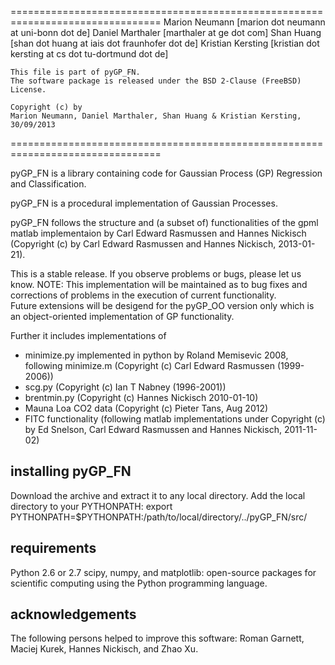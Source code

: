 ================================================================================
    Marion Neumann [marion dot neumann at uni-bonn dot de]
    Daniel Marthaler [marthaler at ge dot com]
    Shan Huang [shan dot huang at iais dot fraunhofer dot de]
    Kristian Kersting [kristian dot kersting at cs dot tu-dortmund dot de]

    This file is part of pyGP_FN.
    The software package is released under the BSD 2-Clause (FreeBSD) License.

    Copyright (c) by
    Marion Neumann, Daniel Marthaler, Shan Huang & Kristian Kersting, 30/09/2013
================================================================================

pyGP_FN is a library containing code for Gaussian Process (GP) Regression and Classification.

pyGP_FN is a procedural implementation of Gaussian Processes.

pyGP_FN follows the structure and (a subset of) functionalities of the gpml matlab implementaion by Carl Edward Rasmussen and Hannes Nickisch (Copyright (c) by Carl Edward Rasmussen and Hannes Nickisch, 2013-01-21). 

This is a stable release. If you observe problems or bugs, please let us know.
NOTE: 	This implementation will be maintained as to bug fixes and corrections of problems in the execution of current functionality.  
	Future extensions will be desigend for the pyGP_OO version only which is an object-oriented implementation of GP functionality.     

Further it includes implementations of
- minimize.py implemented in python by Roland Memisevic 2008, following minimize.m (Copyright (c) Carl Edward Rasmussen (1999-2006))
- scg.py (Copyright (c) Ian T Nabney (1996-2001))
- brentmin.py (Copyright (c) Hannes Nickisch 2010-01-10)
- Mauna Loa CO2 data (Copyright (c) Pieter Tans, Aug 2012)
- FITC functionality (following matlab implementations under Copyright (c) by Ed Snelson, Carl Edward Rasmussen and Hannes Nickisch, 2011-11-02)

installing pyGP_FN
------------------
Download the archive and extract it to any local directory.
Add the local directory to your PYTHONPATH:
	export PYTHONPATH=$PYTHONPATH:/path/to/local/directory/../pyGP_FN/src/

requirements
------------------
Python 2.6 or 2.7
scipy, numpy, and matplotlib: open-source packages for scientific computing using the Python programming language. 


acknowledgements
------------------
The following persons helped to improve this software: Roman Garnett, Maciej Kurek, Hannes Nickisch, and Zhao Xu.
